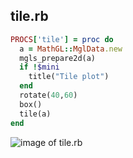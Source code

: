 
## tile.rb

```ruby
PROCS['tile'] = proc do
  a = MathGL::MglData.new
  mgls_prepare2d(a)
  if !$mini
    title("Tile plot")
  end
  rotate(40,60)
  box()
  tile(a)
end
```
![image of tile.rb](https://raw.github.com/masa16/ruby-mathgl-sample/master/samples/tile/tile.png)
